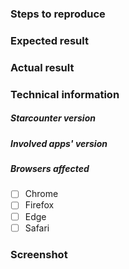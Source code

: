### Steps to reproduce

### Expected result

### Actual result

### Technical information

##### Starcounter version <!-- for example 2.3.1.7081 -->

##### Involved apps' version

<!-- for example
 - StarcounterApps/Launchpad@2.0.0
 - SignIn/commit/6e0db6044b817b9fb0d64cdf4e24722b1760cb15
 -->
 
##### Browsers affected

<!-- Check all that apply -->
- [ ] Chrome
- [ ] Firefox
- [ ] Edge
- [ ] Safari

### Screenshot

